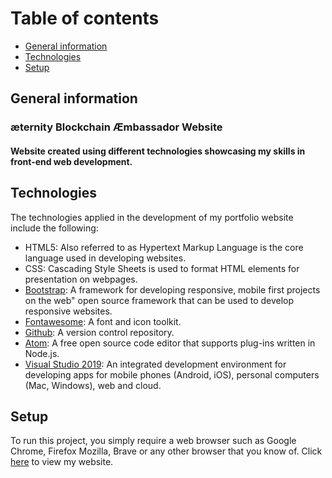 # Table of contents
* [General information](#general-info)
* [Technologies](#technologies)
* [Setup](#setup)

## General information

### æternity Blockchain Æmbassador Website
#### Website created using different technologies showcasing my skills in front-end web development.

## Technologies
The technologies applied in the development of my portfolio website include the following:
- HTML5: Also referred to as Hypertext Markup Language is the core language used in developing websites.
- CSS: Cascading Style Sheets is used to format HTML elements for presentation on webpages.
- [Bootstrap](https://getbootstrap.com "Front-end framework"): A framework for developing responsive, mobile first projects on the web" open source framework that can be used to develop responsive websites.
- [Fontawesome](https://fontawesome.com "Vector icons and social logos"): A font and icon toolkit.
- [Github](https://github.com/about. "A version control repository"): A version control repository.
- [Atom](https://atom.io "Open source code editor"): A free open source code editor that supports plug-ins written in Node.js.
- [Visual Studio 2019](https://visualstudio.microsoft.com "An integrated Development Environment by Microsoft"): An integrated development environment for developing apps for mobile phones (Android, iOS), personal computers (Mac, Windows), web and cloud.

## Setup
To run this project, you simply require a web browser such as Google Chrome, Firefox Mozilla, Brave or any other browser that you know of.
Click [here](https://cstanda.github.io/Web_Development_101 "Visit my portfolio website") to view my website.
